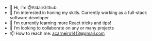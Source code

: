- 👋 Hi, I’m @AldairGithub
- 👀 I’m interested in honing my skills. Currently working as a full-stack software developer
- 🌱 I’m currently learning more React tricks and tips!
- 💞️ I’m looking to collaborate on any or many projects
- 📫 How to reach me: acarneiro1413@gmail.com

<!---
AldairGithub/AldairGithub is a ✨ special ✨ repository because its `README.md` (this file) appears on your GitHub profile.
You can click the Preview link to take a look at your changes.
--->
